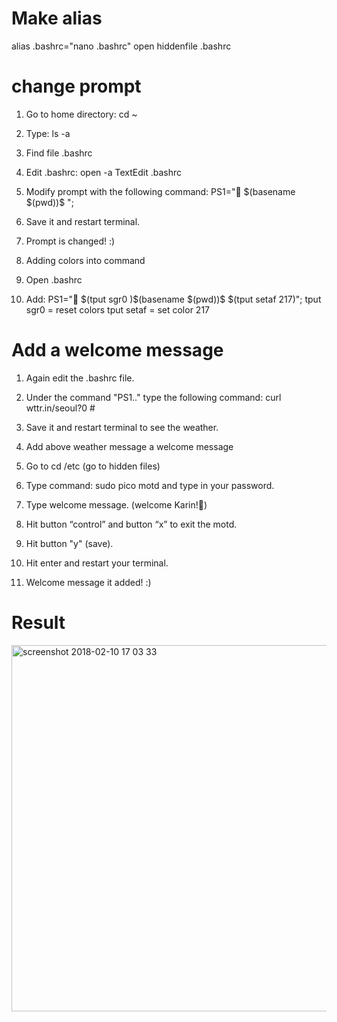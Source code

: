# Make alias
alias .bashrc="nano .bashrc"        open hiddenfile .bashrc

# change prompt
1. Go to home directory: cd ~
2. Type: ls -a
3. Find file .bashrc
4. Edit .bashrc: open -a TextEdit .bashrc
5. Modify prompt with the following command: PS1="🌱 \$(basename \$(pwd))$ ";
6. Save it and restart terminal.
7. Prompt is changed! :)

8. Adding colors into command
9. Open .bashrc
10. Add: PS1="🌱 \$(tput sgr0 )\$(basename \$(pwd))$ \$(tput setaf 217)";
    tput sgr0 = reset colors
    tput setaf = set color 217

# Add a welcome message
1. Again edit the .bashrc file.
2. Under the command "PS1.." type the following command: curl wttr\.in/seoul?0 #
3. Save it and restart terminal to see the weather.

4. Add above weather message a welcome message
5. Go to cd /etc (go to hidden files)
6. Type command: sudo pico motd and type in your password.
7. Type welcome message. (welcome Karin!🍃)
8. Hit button “control” and button “x” to exit the motd.
9. Hit button "y" (save).
10. Hit enter and restart your terminal.
11. Welcome message it added! :)

# Result
<img width="586" alt="screenshot 2018-02-10 17 03 33" src="https://user-images.githubusercontent.com/32538678/36064003-d4892fb4-0e84-11e8-8f68-d2494254bfcc.png">
